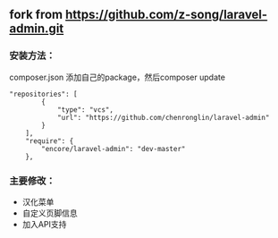## fork from https://github.com/z-song/laravel-admin.git

### 安装方法：
composer.json 添加自己的package，然后composer update
```
"repositories": [
        {
            "type": "vcs",
            "url": "https://github.com/chenronglin/laravel-admin"
        }
    ],
    "require": {
        "encore/laravel-admin": "dev-master"
    },
```

### 主要修改：
* 汉化菜单
* 自定义页脚信息
* 加入API支持
